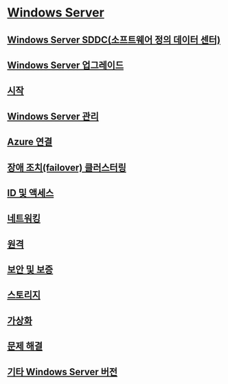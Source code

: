 # [Windows Server](windows-server.md)
## [Windows Server SDDC(소프트웨어 정의 데이터 센터)](sddc.md)
## [Windows Server 업그레이드](upgrade/upgrade-overview.md)
## [시작](get-started/Server-Basics.md)
## [Windows Server 관리](administration/manage-windows-server.yml)
## [Azure 연결](azure-hybrid-services/index.md)
## [장애 조치(failover) 클러스터링](failover-clustering/failover-clustering-overview.md)
## [ID 및 액세스](identity/Identity-and-Access.yml)
## [네트워킹](networking/index.yml)
## [원격](remote/index.md)
## [보안 및 보증](security/security-and-assurance.md)
## [스토리지](storage/storage.yml)
## [가상화](virtualization/virtualization.md)
## [문제 해결](troubleshoot/windows-server-troubleshooting.md)
## [기타 Windows Server 버전](windows-server-versions.md)
